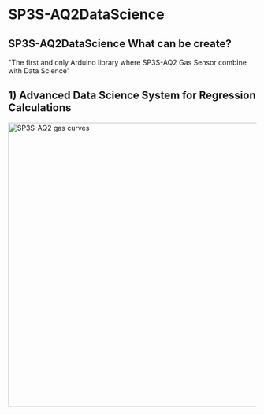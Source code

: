 # SP3S-AQ2DataScience

## SP3S-AQ2DataScience What can be create?
"The first and only Arduino library where SP3S-AQ2 Gas Sensor combine with Data Science"

## 1) Advanced Data Science System for Regression Calculations
<img width="1264" height="577" alt="SP3S-AQ2 gas curves" src="https://github.com/user-attachments/assets/1a3d2735-6ed9-4e76-98d6-7a9a7c0e7663" />

